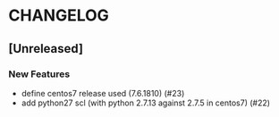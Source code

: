 # CHANGELOG


## [Unreleased]

### New Features
- define centos7 release used (7.6.1810) (#23)
- add python27 scl (with python 2.7.13 against 2.7.5 in centos7) (#22)






